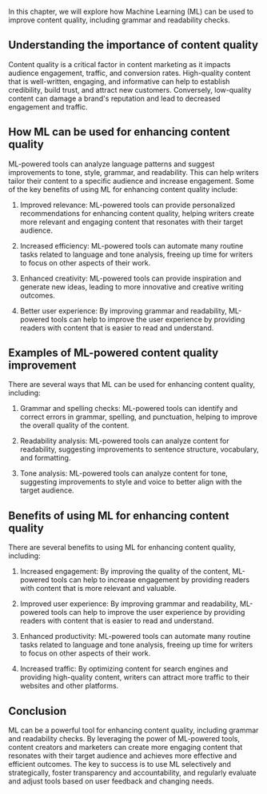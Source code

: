 
In this chapter, we will explore how Machine Learning (ML) can be used to improve content quality, including grammar and readability checks.

Understanding the importance of content quality
-----------------------------------------------

Content quality is a critical factor in content marketing as it impacts audience engagement, traffic, and conversion rates. High-quality content that is well-written, engaging, and informative can help to establish credibility, build trust, and attract new customers. Conversely, low-quality content can damage a brand's reputation and lead to decreased engagement and traffic.

How ML can be used for enhancing content quality
------------------------------------------------

ML-powered tools can analyze language patterns and suggest improvements to tone, style, grammar, and readability. This can help writers tailor their content to a specific audience and increase engagement. Some of the key benefits of using ML for enhancing content quality include:

1. Improved relevance: ML-powered tools can provide personalized recommendations for enhancing content quality, helping writers create more relevant and engaging content that resonates with their target audience.

2. Increased efficiency: ML-powered tools can automate many routine tasks related to language and tone analysis, freeing up time for writers to focus on other aspects of their work.

3. Enhanced creativity: ML-powered tools can provide inspiration and generate new ideas, leading to more innovative and creative writing outcomes.

4. Better user experience: By improving grammar and readability, ML-powered tools can help to improve the user experience by providing readers with content that is easier to read and understand.

Examples of ML-powered content quality improvement
--------------------------------------------------

There are several ways that ML can be used for enhancing content quality, including:

1. Grammar and spelling checks: ML-powered tools can identify and correct errors in grammar, spelling, and punctuation, helping to improve the overall quality of the content.

2. Readability analysis: ML-powered tools can analyze content for readability, suggesting improvements to sentence structure, vocabulary, and formatting.

3. Tone analysis: ML-powered tools can analyze content for tone, suggesting improvements to style and voice to better align with the target audience.

Benefits of using ML for enhancing content quality
--------------------------------------------------

There are several benefits to using ML for enhancing content quality, including:

1. Increased engagement: By improving the quality of the content, ML-powered tools can help to increase engagement by providing readers with content that is more relevant and valuable.

2. Improved user experience: By improving grammar and readability, ML-powered tools can help to improve the user experience by providing readers with content that is easier to read and understand.

3. Enhanced productivity: ML-powered tools can automate many routine tasks related to language and tone analysis, freeing up time for writers to focus on other aspects of their work.

4. Increased traffic: By optimizing content for search engines and providing high-quality content, writers can attract more traffic to their websites and other platforms.

Conclusion
----------

ML can be a powerful tool for enhancing content quality, including grammar and readability checks. By leveraging the power of ML-powered tools, content creators and marketers can create more engaging content that resonates with their target audience and achieves more effective and efficient outcomes. The key to success is to use ML selectively and strategically, foster transparency and accountability, and regularly evaluate and adjust tools based on user feedback and changing needs.
